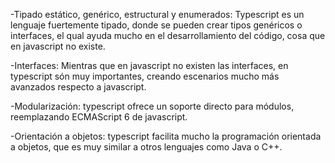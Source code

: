 
-Tipado estático, genérico, estructural y enumerados: Typescript es un lenguaje fuertemente tipado, donde se pueden crear tipos genéricos o interfaces, el qual ayuda mucho en el desarrollamiento del código, cosa que en javascript no existe.

-Interfaces: Mientras que en javascript no existen las interfaces, en typescript són muy importantes, creando escenarios mucho más avanzados respecto a javascript.

-Modularización: typescript ofrece un soporte directo para módulos, reemplazando ECMAScript 6 de javascript.

-Orientación a objetos: typescript facilita mucho la programación orientada a objetos, que es muy similar a otros lenguajes como Java o C++.


